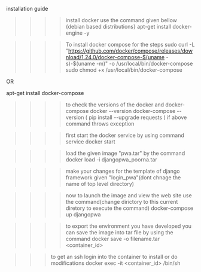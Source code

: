 installation guide

>>>>install docker use the command given bellow
{debian based distributions}
apt-get install docker-engine -y

>>>>To install docker compose for the steps
sudo curl -L "https://github.com/docker/compose/releases/download/1.24.0/docker-compose-$(uname -s)-$(uname -m)" -o /usr/local/bin/docker-compose
sudo chmod +x /usr/local/bin/docker-compose

OR
 
apt-get install docker-compose


>>>>to check the versions of the docker and docker-compose
docker --version
docker-compose --version
( pip install --upgrade requests ) if above command throws exception


>>>>first start the docker service by using command
service docker start

>>>>load the given image "pwa.tar" by the command
docker load -i djangopwa_poorna.tar

>>>>make your changes for the template of django framework given "login_pwa"(dont chnage the name of top level directory)

>>>>now to launch the image and view the web site use the command(change dirictory to this current diretory to execute the command)
docker-compose up djangopwa

>>>>to export the environment you have developed you can save the image into tar file by using the command
docker save -o filename.tar <container_id>

>>>to get an ssh login into the container to install or do modifications
docker exec -it <container_id> /bin/sh
